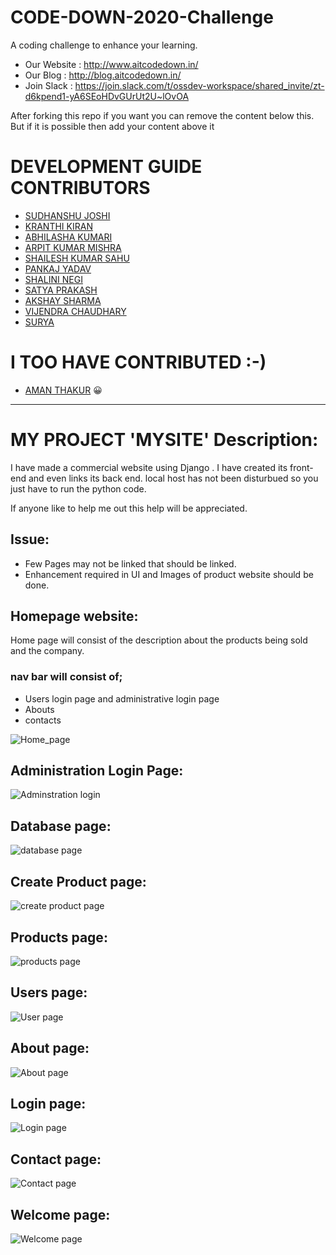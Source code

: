 
# CODE-DOWN-2020-Challenge
A coding challenge to enhance your learning. <br>
 - Our Website : http://www.aitcodedown.in/ <br>
 - Our Blog : http://blog.aitcodedown.in/ <br>
 - Join Slack : https://join.slack.com/t/ossdev-workspace/shared_invite/zt-d6kpend1-yA6SEoHDvGUrUt2U~lOvOA

After forking this repo if you want you can remove the content below this. But if it is possible then add your content above it 

# DEVELOPMENT GUIDE CONTRIBUTORS



- [SUDHANSHU JOSHI](https://github.com/SJoshi7)  
- [KRANTHI KIRAN](https://github.com/kranthik13) 
- [ABHILASHA KUMARI](https://github.com/Abhilashak2k)   
- [ARPIT KUMAR MISHRA](www.github.com/armish24)  
- [SHAILESH KUMAR SAHU](https://github.com/shellkore)  
- [PANKAJ YADAV](https://github.com/pankaj443)
- [SHALINI NEGI](https://github.com/1SilverLining1) 
- [SATYA PRAKASH](https://github.com/satya9500)   
- [AKSHAY SHARMA](https://github.com/AkshaySharma008)  
- [VIJENDRA CHAUDHARY](https://github.com/vijuc895) 
- [SURYA](https://github.com/surya91521)  

# I TOO HAVE CONTRIBUTED :-)



- [AMAN THAKUR](https://github.com/jhonsnow456) :grinning:

----------------------------------------------------------------------------------------------------------------------------------

# MY PROJECT 'MYSITE' Description:

I have made a commercial website using Django . I have created its front-end and even links its back end.
local host has not been disturbued so you just have to run the python code.

If anyone like to help me out this help will be appreciated.

## Issue:

- Few Pages may not be linked that should be linked.
- Enhancement required in UI and Images of product website should be done.


## Homepage website:
Home page will consist of the description about the products being sold and the company.

### nav bar will consist of;

- Users login page and administrative login page<br>
- Abouts<br>
- contacts<br>

![Home_page](https://github.com/jhonsnow456/CODE-DOWN-2020-Challenge/blob/master/img/home_page.PNG)

## Administration Login Page:

![Adminstration login](https://github.com/jhonsnow456/CODE-DOWN-2020-Challenge/blob/master/img/admin_login%20page.PNG)

## Database page:

![database page](https://github.com/jhonsnow456/CODE-DOWN-2020-Challenge/blob/master/img/database.PNG)

## Create Product page:
![create product page](https://github.com/jhonsnow456/CODE-DOWN-2020-Challenge/blob/master/img/create_product_page.PNG)

## Products page:
![products page](https://github.com/jhonsnow456/CODE-DOWN-2020-Challenge/blob/master/img/products.PNG)

## Users page:
![User page](https://github.com/jhonsnow456/CODE-DOWN-2020-Challenge/blob/master/img/users.PNG)

## About page:
![About page](https://github.com/jhonsnow456/CODE-DOWN-2020-Challenge/blob/master/img/about.PNG)

## Login page:
![Login page](https://github.com/jhonsnow456/CODE-DOWN-2020-Challenge/blob/master/img/login.PNG)

## Contact page:
![Contact page](https://github.com/jhonsnow456/CODE-DOWN-2020-Challenge/blob/master/img/contact.PNG)

## Welcome page:
![Welcome page](https://github.com/jhonsnow456/CODE-DOWN-2020-Challenge/blob/master/img/welcome.PNG)
